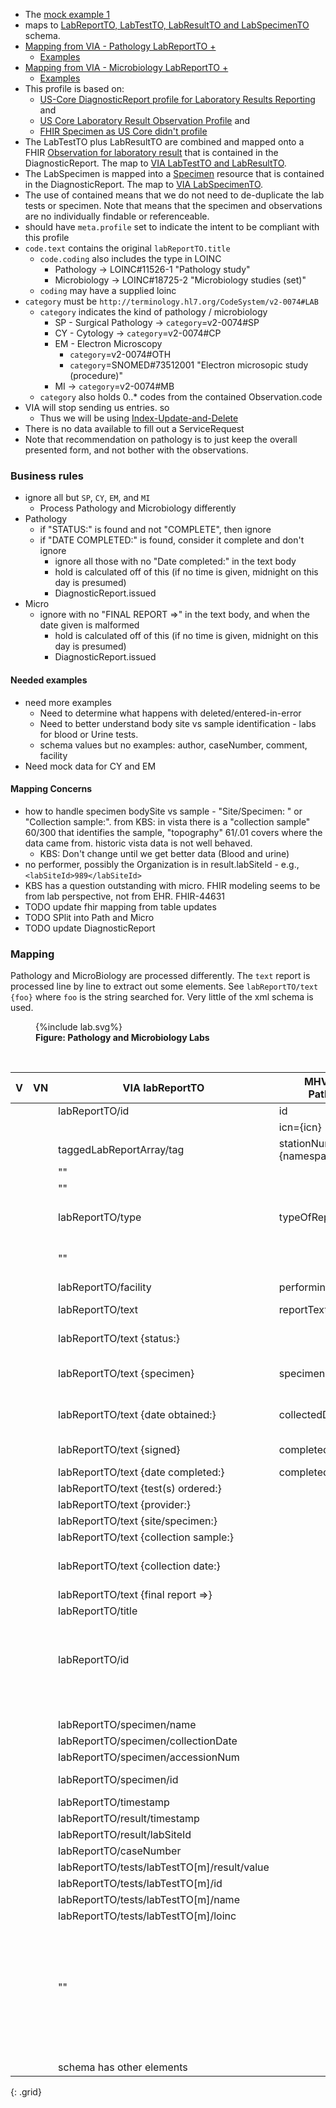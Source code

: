 
- The [mock example 1](https://github.com/department-of-veterans-affairs/mhv-fhir-phr-mapping/blob/main/mocks/labs.xml)
- maps to [LabReportTO, LabTestTO, LabResultTO and LabSpecimenTO](https://github.com/department-of-veterans-affairs/mhv-np-via-wsclient/blob/development/src/main/resources/VIA_v4.0.7_uat.wsdl) schema.
- [Mapping from VIA - Pathology LabReportTO +](StructureDefinition-VA.MHV.PHR.SPlabReport-mappings.html#mappings-for-via-to-mhv-fhir-phr-labreportto)
  - [Examples](StructureDefinition-VA.MHV.PHR.SPlabReport-examples.html)
- [Mapping from VIA - Microbiology LabReportTO +](StructureDefinition-VA.MHV.PHR.MBlabReport-mappings.html#mappings-for-via-to-mhv-fhir-phr-labreportto)
  - [Examples](StructureDefinition-VA.MHV.PHR.MBlabReport-examples.html)
- This profile is based on:
  - [US-Core DiagnosticReport profile for Laboratory Results Reporting]({{site.data.fhir.hl7fhiruscore}}/StructureDefinition-us-core-diagnosticreport-lab.html) and 
  - [US Core Laboratory Result Observation Profile]({{site.data.fhir.hl7fhiruscore}}/StructureDefinition-us-core-observation-lab.html) and
  - [FHIR Specimen as US Core didn't profile]({{site.data.fhir.path}}specimen.html)
- The LabTestTO plus LabResultTO are combined and mapped onto a FHIR [Observation for laboratory result](StructureDefinition-VA.MHV.PHR.labTest.html) that is contained in the DiagnosticReport. The map to [VIA LabTestTO and LabResultTO](StructureDefinition-VA.MHV.PHR.labTest-mappings.html#mappings-for-via-to-mhv-fhir-phr-labtestto).
- The LabSpecimen is mapped into a [Specimen](StructureDefinition-VA.MHV.PHR.LabSpecimen.html) resource that is contained in the DiagnosticReport. The map to [VIA LabSpecimenTO](StructureDefinition-VA.MHV.PHR.LabSpecimen-mappings.html#mappings-for-via-to-mhv-fhir-phr-labspecimen).
- The use of contained means that we do not need to de-duplicate the lab tests or specimen. Note that means that the specimen and observations are no individually findable or referenceable.
- should have `meta.profile` set to indicate the intent to be compliant with this profile
- `code.text` contains the original `labReportTO.title`
  - `code.coding` also includes the type in LOINC
    - Pathology -> LOINC#11526-1 "Pathology study"
    - Microbiology -> LOINC#18725-2 "Microbiology studies (set)"
  - `coding` may have a supplied loinc
- `category` must be `http://terminology.hl7.org/CodeSystem/v2-0074#LAB`
  - `category` indicates the kind of pathology / microbiology
    - SP - Surgical Pathology -> `category`=v2-0074#SP
    - CY - Cytology -> `category`=v2-0074#CP
    - EM - Electron Microscopy
      - `category`=v2-0074#OTH
      - `category`=SNOMED#73512001 "Electron microsopic study (procedure)"
    - MI -> `category`=v2-0074#MB
  - `category` also holds 0..* codes from the contained Observation.code
- VIA will stop sending us entries. so
  - Thus we will be using [Index-Update-and-Delete](background.html#entered-in-error)
- There is no data available to fill out a ServiceRequest
- Note that recommendation on pathology is to just keep the overall presented form, and not bother with the observations.

### Business rules

- ignore all but `SP`, `CY`, `EM`, and `MI`
  - Process Pathology and Microbiology differently
- Pathology
  - if "STATUS:" is found and not "COMPLETE", then ignore
  - if "DATE COMPLETED:" is found, consider it complete and don't ignore
    - ignore all those with no "Date  completed:" in the text body
    - hold is calculated off of this (if no time is given, midnight on this day is presumed)
    - DiagnosticReport.issued
- Micro
  - ignore with no "FINAL REPORT =>" in the text body, and when the date given is malformed
    - hold is calculated off of this (if no time is given, midnight on this day is presumed)
    - DiagnosticReport.issued

#### Needed examples

- need more examples
  - Need to determine what happens with deleted/entered-in-error
  - Need to better understand body site vs sample identification - labs for blood or Urine tests.
  - schema values but no examples: author, caseNumber, comment, facility
- Need mock data for CY and EM

#### Mapping Concerns

- how to handle specimen bodySite vs sample - "Site/Specimen: " or "Collection sample:". from KBS: in vista there is a "collection sample" 60/300 that identifies the sample, "topography" 61/.01 covers where the data came from. historic vista data is not well behaved.
  - KBS: Don't change until we get better data (Blood and urine)
- no performer, possibly the Organization is in result.labSiteId - e.g., `<labSiteId>989</labSiteId>`
- KBS has a question outstanding with micro. FHIR modeling seems to be from lab perspective, not from EHR.  FHIR-44631
- TODO update fhir mapping from table updates
- TODO SPlit into Path and Micro
- TODO update DiagnosticReport

### Mapping

Pathology and MicroBiology are processed differently. The `text` report is processed line by line to extract out some elements. See `labReportTO/text {foo}` where `foo` is the string searched for. Very little of the xml schema is used.

<figure>
{%include lab.svg%}
<figcaption><b>Figure: Pathology and Microbiology Labs</b></figcaption>
</figure>
<br clear="all">

| V | VN | VIA labReportTO                              |   MHV eVault Pathology          |  MHV eVault Micro     | FHIR                                | Note       |
|---|----|----------------------------------------------|---------------------------------|-----------------------|-------------------------------------|------------|
|   |    | labReportTO/id                               |  id                             | id                    | DiagnosticReport.identifier[TOid]   |  |
|   |    |                                              |  icn={icn}                      | icn={icn}             | DiagnosticReport.subject            |  |
|   |    | taggedLabReportArray/tag                     |  stationNumber={namespaceId}    | stationNumber         | DiagnosticReport.performer[org]     |  |
|   |    |   ""                                         |                                 | orderingLocation      |  |  |
|   |    |   ""                                         |                                 | performingLocation    |  |  |
|   |    | labReportTO/type                             | typeOfReport                    |                       | DiagnosticReport.code.coding        | CY/Cytology, SP/Surgical Pathology, EM/Electron Microscopy
|   |    |   ""                                         |                                 |                       | DiagnosticReport.category           | CY/Cytology, SP/Surgical Pathology, EM/Electron Microscopy
|   |    | labReportTO/facility                         | performingLocation              |                       | DiagnosticReport.performer(Org)     | |
|   |    | labReportTO/text                             | reportText                      | reportText            | DiagnosticReport.presentedForm.data | base64 with contentType=text/plain |
|   |    | labReportTO/text {status:}                   |                                 |                       |                                     | ignore all that are not COMPLETED |
|   |    | labReportTO/text {specimen}                  | specimen                        |                       | Specimen.type.text                  | Not sure why parsed out of the text, vs using specimen/name |
|   |    | labReportTO/text {date obtained:}            | collectedDateTime[x]            |                       | Specimen.collectedDateTime          | Not sure why parsed out of the text, vs using specimen/collectionDate
|   |    | labReportTO/text {signed}                    | completedDateTime[x]            |                       | DiagnosticReport.issued             | signed is used for date if it exists
|   |    | labReportTO/text {date completed:}           | completedDateTime[x]            | completedDateTime[x]  | DiagnosticReport.issued             | used in **hold** for Path |
|   |    | labReportTO/text {test(s) ordered:}          |                                 | orderedTest           |                                     | no mock examples |
|   |    | labReportTO/text {provider:}                 |                                 | orderingProvider      | DiagnosticReport.performer(Pra).display | only have string |
|   |    | labReportTO/text {site/specimen:}            |                                 | specimenSource        | Specimen.collection.bodySite        | location? KBS/TODO |
|   |    | labReportTO/text {collection sample:}        |                                 | collectionSample      | Specimen.type.text                  | |
|   |    | labReportTO/text {collection date:}          |                                 | collectedDateTime[x]  | Specimen.collectedDateTime          | Not sure why parsed out of the text, vs using specimen/collectionDate
|   |    | labReportTO/text {final report =>}           |                                 |                       | DiagnosticReport.issued             | used in **hold** |
|   |    | labReportTO/title                            |                                 |                       | DiagnosticReport.code.text          | |
|   |    |                                              |                                 |                       | DiagnosticReport.category=`LAB`     | also all chTest code |
|   |    |                                              |                                 |                       | DiagnosticReport.status=`final`     |  |
|   |    | labReportTO/id                               |                                 |                       | DiagnosticReport.identifier[Rid]    |  |
|   |    |                                              |                                 |                       | DiagnosticReport.result={Observation} | multiple  |
|   |    |                                              |                                 |                       | DiagnosticReport.specimen={Specimen} |  |
|   |    |                                              |                                 |                       | Specimen.status=`available`         |  |
|   |    | labReportTO/specimen/name                    |                                 |                       | Specimen.type.text                  | not done this way today |
|   |    | labReportTO/specimen/collectionDate          |                                 |                       | Specimen.collectedDateTime          | not done this way today |
|   |    | labReportTO/specimen/accessionNum            |                                 |                       | Specimen.accessionIdentifier        |  |
|   |    | labReportTO/specimen/id                      |                                 |                       | Specimen.identifier                 | might not be an identifier |
|   |    | labReportTO/timestamp                        |                                 |                       | DiagnosticReport.issued             | no mock examples |
|   |    | labReportTO/result/timestamp                 |                                 |                       | DiagnosticReport.issued             |  |
|   |    | labReportTO/result/labSiteId                 |                                 |                       | DiagnosticReport.performer(Org)     | |
|   |    | labReportTO/caseNumber                       |                                 |                       | DiagnosticReport.basedOn.identifier | no mock examples |
|   |    | labReportTO/tests/labTestTO[m]/result/value  |                                 |                       | Observation[m].valueString          | samples all valueString |
|   |    | labReportTO/tests/labTestTO[m]/id            |                                 |                       | Observation[m].identifier[TOid]     | |
|   |    | labReportTO/tests/labTestTO[m]/name          |                                 |                       | Observation[m].code.text            | |
|   |    | labReportTO/tests/labTestTO[m]/loinc         |                                 |                       | Observation[m].code.coding          | no mock examples |
|   |    |                                              |                                 |                       | Observation[m].specimen={Specimen}  |  |
|   |    |                                              |                                 |                       | Observation[m].status=`final`       |  |
|   |    |                                              |                                 |                       | Observation[m].category=`laboratory` |  |
|   |    |   ""                                         |                                 |                       | Observation[m].performer={DiagnosticReport.performer(Org)} | |
|   |    |                                              |                                 |                       | Observation[m].issued={DiagnosticReport.issued} |  |
|   |    |                                              |                                 |                       | Observation[m].effectiveDate={DiagnosticReport.effectiveDate} |  |
|   |    | schema has other elements
{: .grid}
